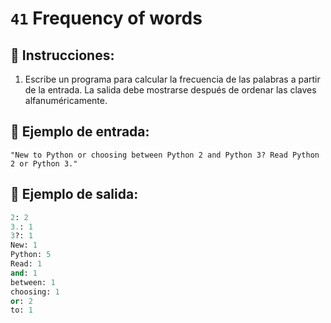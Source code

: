 # `41` Frequency of words

## 📝 Instrucciones:

1. Escribe un programa para calcular la frecuencia de las palabras a partir de la entrada. La salida debe mostrarse después de ordenar las claves alfanuméricamente.

## 📎 Ejemplo de entrada:

```text
"New to Python or choosing between Python 2 and Python 3? Read Python 2 or Python 3."
```

## 📎 Ejemplo de salida:

```py
2: 2
3.: 1
3?: 1
New: 1
Python: 5
Read: 1
and: 1
between: 1
choosing: 1
or: 2
to: 1
```
